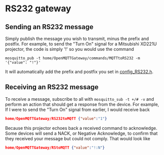 # RS232 gateway

## Sending an RS232 message

Simply publish the message you wish to transmit, minus the prefix and postfix. For example, to send the "Turn On" signal for a Mitsubishi XD221U projector, the code is simply '!' so you would use the command

`mosquitto_pub -t home/OpenMQTTGateway/commands/MQTTtoRS232 -m  '{"value": "!"}'`

It will automatically add the prefix and postfix you set in [config_RS232.h](https://github.com/1technophile/OpenMQTTGateway/blob/master/main/config_RS232.h).

## Receiving an RS232 message
To receive a message, subscribe to all with `mosquitto_sub -t +/# -v`
and perform an action that should get a response from the device. For example, If I were to send the "Turn On" signal from earlier, I would receive back

```json
home/OpenMQTTGateway/RS232toMQTT {"value":"1"}
```

Because this projector echoes back a received command to acknowledge. Some devices will send a NACK, or Negative Acknowledge, to confirm that they received your message but could not comply. That would look like

```json
home/OpenMQTTGateway/RStoMQTT {"value":"!:N"}
```